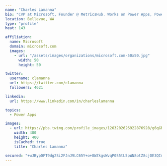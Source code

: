 ```yaml
---
name: "Charles Lamanna"
bio: "CVP at Microsoft, Founder @ MetricsHub. Works on Power Apps, Power Automate, Power Virtual Agent, Common Data Service and Dynamics 365."
location: Bellevue, WA
type: "profile"
heat: 143

affiliation:
  name: Microsoft
  domain: microsoft.com
  images:
    - url: "/assets/images/organizations/microsoft.com-50x50.jpg"
      width: 50
      height: 50

twitter:
  username: clamanna
  url: https://twitter.com/clamanna
  followers: 4621

linkedin:
  url: https://www.linkedin.com/in/charleslamanna

topics:
  - Power Apps

images:
  - url: https://pbs.twimg.com/profile_images/1263202626922876928/g6qGbHZ-_400x400.jpg
    width: 400
    height: 400
    isCached: true
    title: "Charles Lamanna"

secured: "+wJBypDFT9dg2Si2FJnJ9LC65Y+o+8WZkgsWvqP0S5tL5pWN8otZ8cjOE3QImo6otfv8SLX6vAaVwQ0g2l+XN46wl+gQcXLbx/7GYLnVvv8ODHx+sE55W+Fuu16AvkYSa92+Yrllx1T+KqiuNUGFHkn6D+CNNYtZ/7hdNSsHPMfCpNEHyQID/WHjNZUkuSnmfId5Gv+G0oHreTp9705TYrH/dNMh6FPqC08SKwWd506owyyUVDLAh+GyVHZHWDJhX0httE4uPYmUI2BC3M9wTviFxJZzBG4b50ek5u4hwBYC/FYs+N1zg34fgwgEdNn/KtRkKjf81ZX2SIEmq28yLQqbMkSZR/v6GR66HxQIg1lJ2gOcbjRd6YmiV4kYHCX0w7R06Xmgx5SUgoO84xPzpCBLsu2MRzqOUrGTajhO+RM=;FFIyo7jTUb141KkVkxyYgw=="
---
```


